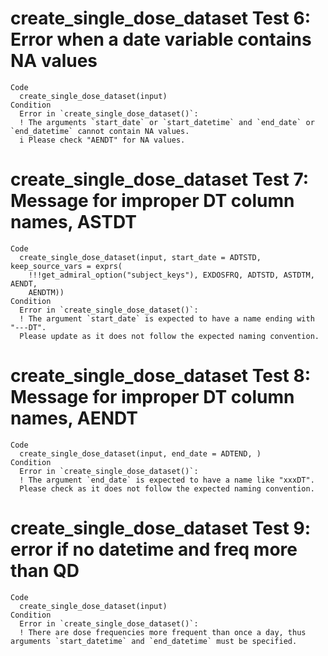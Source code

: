 # create_single_dose_dataset Test 6: Error when a date variable contains NA values

    Code
      create_single_dose_dataset(input)
    Condition
      Error in `create_single_dose_dataset()`:
      ! The arguments `start_date` or `start_datetime` and `end_date` or `end_datetime` cannot contain NA values.
      i Please check "AENDT" for NA values.

# create_single_dose_dataset Test 7: Message for improper DT column names, ASTDT

    Code
      create_single_dose_dataset(input, start_date = ADTSTD, keep_source_vars = exprs(
        !!!get_admiral_option("subject_keys"), EXDOSFRQ, ADTSTD, ASTDTM, AENDT,
        AENDTM))
    Condition
      Error in `create_single_dose_dataset()`:
      ! The argument `start_date` is expected to have a name ending with "---DT".
      Please update as it does not follow the expected naming convention.

# create_single_dose_dataset Test 8: Message for improper DT column names, AENDT

    Code
      create_single_dose_dataset(input, end_date = ADTEND, )
    Condition
      Error in `create_single_dose_dataset()`:
      ! The argument `end_date` is expected to have a name like "xxxDT".
      Please check as it does not follow the expected naming convention.

# create_single_dose_dataset Test 9: error if no datetime and freq more than QD

    Code
      create_single_dose_dataset(input)
    Condition
      Error in `create_single_dose_dataset()`:
      ! There are dose frequencies more frequent than once a day, thus arguments `start_datetime` and `end_datetime` must be specified.

